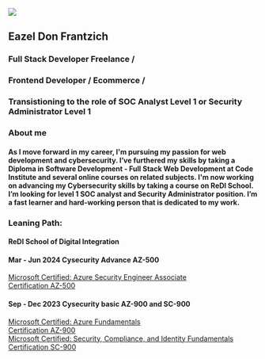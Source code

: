 <img src="https://i.imgur.com/9YPY47E.jpeg"></img>

 

## Eazel Don Frantzich
### Full Stack Developer Freelance / 
### Frontend Developer / Ecommerce /
### Transistioning to the role of SOC Analyst Level 1 or Security Administrator Level 1

### About me
#### As I move forward in my career, I'm pursuing my passion for web development and cybersecurity. I’ve furthered my skills by taking a Diploma in Software Development - Full Stack Web Development at Code Institute and several online courses on related subjects. I'm now working on advancing my Cybersecurity skills by taking a course on ReDI School. I’m looking for level 1 SOC analyst and Security Administrator position. I’m a fast learner and hard-working person that is dedicated to my work.

### Leaning Path: 
#### ReDI School of Digital Integration 

#### Mar - Jun 2024 Cysecurity Advance AZ-500
<a href="https://learn.microsoft.com/en-us/credentials/certifications/azure-security-engineer/?practice-assessment-type=certification">Microsoft Certified: Azure Security Engineer Associate</a>
<br>
<a href="https://learn.microsoft.com/en-gb/users/eazel-1101/credentials/663189b97cfe34e5?ref=https%3A%2F%2Fwww.linkedin.com%2F">Certification AZ-500</a>
#### Sep - Dec 2023 Cysecurity basic AZ-900 and SC-900
<a href="https://learn.microsoft.com/en-us/credentials/certifications/azure-fundamentals/?practice-assessment-type=certification">Microsoft Certified: Azure Fundamentals</a>
<br>
<a href="om/en-us/users/eazel-1101/credentials/ff61854784785177?ref=https%3A%2F%2Fwww.linkedin.com%2F">Certification AZ-900</a>
<br>
<a href="https://learn.microsoft.com/en-us/credentials/certifications/security-compliance-and-identity-fundamentals/?practice-assessment-type=certification"> Microsoft Certified: Security, Compliance, and Identity Fundamentals</a>
<br>
<a href="https://learn.microsoft.com/en-gb/users/eazel-1101/credentials/662a76867f40a136?ref=https%3A%2F%2Fwww.linkedin.com%2F">Certification SC-900</a>
